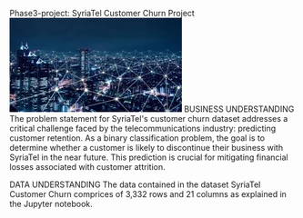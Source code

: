 Phase3-project: SyriaTel Customer Churn Project
![Telecommunications](telecommunications.jfif)
BUSINESS UNDERSTANDING
The problem statement for SyriaTel's customer churn dataset addresses a critical challenge faced by the telecommunications industry: predicting customer retention. As a binary classification problem, the goal is to determine whether a customer is likely to discontinue their business with SyriaTel in the near future. This prediction is crucial for mitigating financial losses associated with customer attrition.

DATA UNDERSTANDING
The data contained in the dataset SyriaTel Customer Churn comprices of 3,332 rows and 21 columns as explained in the Jupyter notebook.
